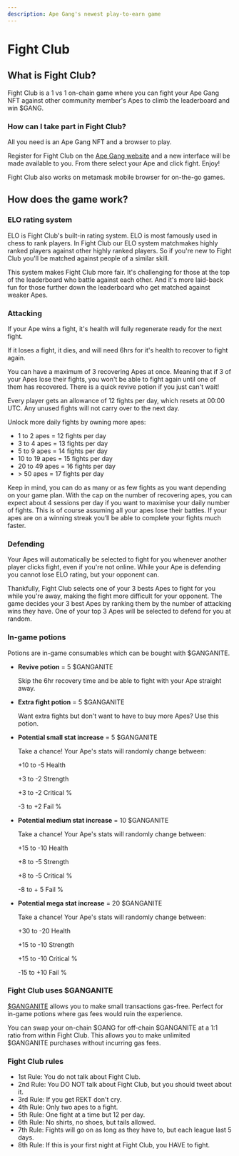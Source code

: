 ```yaml
---
description: Ape Gang's newest play-to-earn game
---
```


# Fight Club

## What is Fight Club?

Fight Club is a 1 vs 1 on-chain game where you can fight your Ape Gang NFT against other community member's Apes to climb the leaderboard and win $GANG.

### How can I take part in Fight Club?

All you need is an Ape Gang NFT and a browser to play.

Register for Fight Club on the [Ape Gang website](https://apegang.art/) and a new interface will be made available to you. From there select your Ape and click fight. Enjoy!

Fight Club also works on metamask mobile browser for on-the-go games.

## How does the game work?

### ELO rating system

ELO is Fight Club's built-in rating system. ELO is most famously used in chess to rank players. In Fight Club our ELO system matchmakes highly ranked players against other highly ranked players. So if you're new to Fight Club you'll be matched against people of a similar skill.&#x20;

This system makes Fight Club more fair. It's challenging for those at the top of the leaderboard who battle against each other. And it's more laid-back fun for those further down the leaderboard who get matched against weaker Apes.

### Attacking

If your Ape wins a fight, it's health will fully regenerate ready for the next fight.&#x20;

If it loses a fight, it dies, and will need 6hrs for it's health to recover to fight again.&#x20;

You can have a maximum of 3 recovering Apes at once. Meaning that if 3 of your Apes lose their fights, you won't be able to fight again until one of them has recovered. There is a quick revive potion if you just can't wait!

Every player gets an allowance of 12 fights per day, which resets at 00:00 UTC. Any unused fights will not carry over to the next day.&#x20;

Unlock more daily fights by owning more apes:

* 1 to 2 apes = 12 fights per day
* 3 to 4 apes = 13 fights per day
* 5 to 9 apes = 14 fights per day
* 10 to 19 apes = 15 fights per day
* 20 to 49 apes = 16 fights per day
* \> 50 apes = 17 fights per day

Keep in mind, you can do as many or as few fights as you want depending on your game plan. With the cap on the number of recovering apes, you can expect about 4 sessions per day if you want to maximise your daily number of fights. This is of course assuming all your apes lose their battles. If your apes are on a winning streak you’ll be able to complete your fights much faster.

### Defending

Your Apes will automatically be selected to fight for you whenever another player clicks fight, even if you're not online. While your Ape is defending you cannot lose ELO rating, but your opponent can.

Thankfully, Fight Club selects one of your 3 bests Apes to fight for you while you're away, making the fight more difficult for your opponent. The game decides your 3 best Apes by ranking them by the number of attacking wins they have. One of your top 3 Apes will be selected to defend for you at random.

### In-game potions

Potions are in-game consumables which can be bought with $GANGANITE.&#x20;

*   **Revive potion** = 5 $GANGANITE

    Skip the 6hr recovery time and be able to fight with your Ape straight away.
*   **Extra fight potion** = 5 $GANGANITE

    Want extra fights but don't want to have to buy more Apes? Use this potion.
*   **Potential small stat increase** = 5 $GANGANITE

    Take a chance! Your Ape's stats will randomly change between:&#x20;

    \+10 to -5 Health

    \+3 to -2 Strength

    \+3 to -2 Critical %

    \-3 to +2 Fail %
*   **Potential medium stat increase** = 10 $GANGANITE

    Take a chance! Your Ape's stats will randomly change between:&#x20;

    \+15 to -10 Health

    \+8 to -5 Strength

    \+8 to -5 Critical %

    \-8 to + 5 Fail %
*   **Potential mega stat increase** = 20 $GANGANITE

    Take a chance! Your Ape's stats will randomly change between:&#x20;

    \+30 to -20 Health

    \+15 to -10 Strength

    \+15 to -10 Critical %

    \-15 to +10 Fail %

### Fight Club uses $GANGANITE

[$GANGANITE](../../the-ecosystem/usdganganite-coin.md) allows you to make small transactions gas-free. Perfect for in-game potions where gas fees would ruin the experience.

You can swap your on-chain $GANG for off-chain $GANGANITE at a 1:1 ratio from within Fight Club. This allows you to make unlimited $GANGANITE purchases without incurring gas fees.

### Fight Club rules

* 1st Rule: You do not talk about Fight Club.&#x20;
* 2nd Rule: You DO NOT talk about Fight Club, but you should tweet about it.&#x20;
* 3rd Rule: If you get REKT don't cry.
* 4th Rule: Only two apes to a fight.
* 5th Rule: One fight at a time but 12 per day.&#x20;
* 6th Rule: No shirts, no shoes, but tails allowed.&#x20;
* 7th Rule: Fights will go on as long as they have to, but each league last 5 days.&#x20;
* 8th Rule: If this is your first night at Fight Club, you HAVE to fight.
